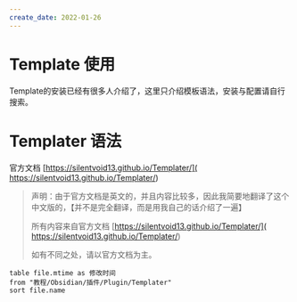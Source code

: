 ```yaml
---
create_date: 2022-01-26
---
```



# Template 使用

Template的安装已经有很多人介绍了，这里只介绍模板语法，安装与配置请自行搜索。

# Templater 语法

官方文档 [https://silentvoid13.github.io/Templater/]( https://silentvoid13.github.io/Templater/)

> 声明：由于官方文档是英文的，并且内容比较多，因此我简要地翻译了这个中文版的，【并不是完全翻译，而是用我自己的话介绍了一遍】
> 
> 所有内容来自官方文档  [https://silentvoid13.github.io/Templater/]( https://silentvoid13.github.io/Templater/)
> 
> 如有不同之处，请以官方文档为主。


```dataview
table file.mtime as 修改时间
from "教程/Obsidian/插件/Plugin/Templater"
sort file.name
```
